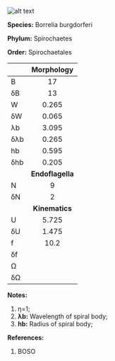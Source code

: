 ![alt text](https://github.com/marcos-fvr/BOSO-micro/blob/main/9-Figures/Borrelia_burgdorferi.png)

**Species:** Borrelia burgdorferi

**Phylum:** Spirochaetes

**Order:** Spirochaetales

|     | **Morphology** |
|:--- | :------------: |
| B   | 17 |
| δB  | 13 |
| W   | 0.265 |
| δW  | 0.065 |
| λb  | 3.095 |
| δλb | 0.265 |
| hb  | 0.595 |
| δhb | 0.205 |
|     | **Endoflagella** |
| N   | 9 |
| δN  | 2 |
|     | **Kinematics** |
| U   | 5.725 |
| δU  | 1.475 |
| f   | 10.2 |
| δf  |  |
| Ω   |  |
| δΩ  |  |

**Notes:**

1. η=1;
1. **λb:** Wavelength of spiral body;
1. **hb:** Radius of spiral body;

**References:**

1. BOSO
